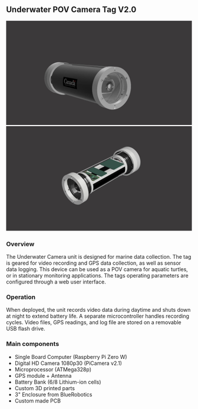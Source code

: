 ## Underwater POV Camera Tag V2.0
![cover photo 1](cover_image1.jpg)
![cover photo 2](cover_image2.jpg)
### Overview
The Underwater Camera unit is designed for marine data collection. The tag is geared for video recording and GPS data collection, as well as sensor data logging. This device can be used as a POV camera for aquatic turtles, or in stationary monitoring applications. The tags operating parameters are configured through a web user interface. 
### Operation
When deployed, the unit records video data during daytime and shuts down at night to extend battery life. A separate microcontroller handles recording cycles. Video files, GPS readings, and log file are stored on a removable USB flash drive.
### Main components
* Single Board Computer (Raspberry Pi Zero W) 
* Digital HD Camera 1080p30 (PiCamera v2.1)
* Microprocessor (ATMega328p)
* GPS module + Antenna
* Battery Bank (6/8 Lithium-ion cells)
* Custom 3D printed parts
* 3" Enclosure from BlueRobotics
* Custom made PCB